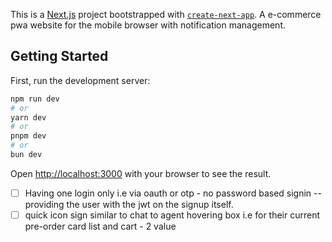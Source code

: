 This is a [Next.js](https://nextjs.org) project bootstrapped with [`create-next-app`](https://nextjs.org/docs/app/api-reference/cli/create-next-app).
A e-commerce pwa website for the mobile browser with notification management.

## Getting Started

First, run the development server:
```bash
npm run dev
# or
yarn dev
# or
pnpm dev
# or
bun dev
```

Open [http://localhost:3000](http://localhost:3000) with your browser to see the result.

- [ ] Having one login only i.e via oauth or otp - no password based signin -- providing the user with the jwt on the signup itself.
- [ ] quick icon sign similar to chat to agent hovering box i.e for their current pre-order card list and cart - 2 value